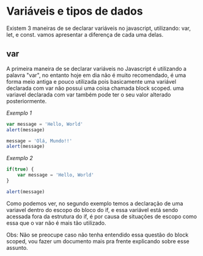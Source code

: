 # Variáveis e tipos de dados

Existem 3 maneiras de se declarar variáveis no javascript, utilizando: var, let, e const. vamos apresentar a diferença de cada uma delas.   


## **var**

A primeira maneira de se declarar variáveis no Javascript é utilizando a palavra "var", no entanto hoje em dia não é muito recomendado, é uma forma meio antiga e pouco utilizada pois basicamente uma variável declarada com var não possui uma coisa chamada block scoped. uma variavel declarada com var também pode ter o seu valor alterado posteriormente.

*Exemplo 1*
```js
var message = 'Hello, World'
alert(message)

message = 'Olá, Mundo!!'
alert(message)
```

*Exemplo 2*
```js
if(true) {
    var message = 'Hello, World'
}

alert(message)
```

Como podemos ver, no segundo exemplo temos a declaração de uma variavel dentro do escopo do bloco do if, e essa variável está sendo acessada fora da estrutura do if, é por causa de situações de escopo como essa que o var não é mais tão utilizado.

Obs: Não se preocupe caso não tenha entendido essa questão do block scoped, vou fazer um documento mais pra frente explicando sobre esse assunto.
